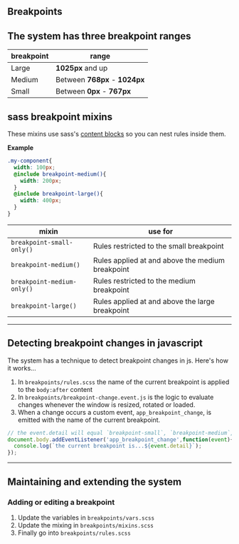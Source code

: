 ## Breakpoints

## The system has three breakpoint ranges

| breakpoint            | range                          |
|-----------------------|--------------------------------|
| Large                 | **1025px** and up              |
| Medium                | Between **768px** - **1024px** |
| Small                 | Between **0px** - **767px**    |


## sass breakpoint mixins

These mixins use sass's [content blocks](https://sass-lang.com/documentation/at-rules/mixin#content-blocks) so you can nest rules inside them.

**Example**

```scss
.my-component{
  width: 100px;
  @include breakpoint-medium(){
    width: 200px;
  }
  @include breakpoint-large(){
    width: 400px;
  }
}
```

| mixin                      | use for                                             |
|----------------------------|-----------------------------------------------------|
| `breakpoint-small-only()`  | Rules restricted to the small breakpoint            |
| `breakpoint-medium()`      | Rules applied at and above the medium breakpoint    |
| `breakpoint-medium-only()` | Rules restricted to the medium breakpoint           |
| `breakpoint-large()`       | Rules applied at and above the large breakpoint     |


---

## Detecting breakpoint changes in javascript

The system has a technique to detect breakpoint changes in js. Here's how it works...

1. In `breakpoints/rules.scss` the name of the current breakpoint is applied to the `body:after` content
2. In `breakpoints/breakpoint-change.event.js` is the logic to evaluate changes whenever the window is resized, rotated or loaded.
3. When a change occurs a custom event, `app_breakpoint_change`, is emitted with the name of the current breakpoint.

```js
// the event.detail will equal `breakpoint-small`, `breakpoint-medium`, or  `breakpoint-large`
document.body.addEventListener('app_breakpoint_change',function(event){
  console.log(`the current breakpoint is...${event.detail}`);
});
```

---

## Maintaining and extending the system

### Adding or editing a breakpoint

1. Update the variables in `breakpoints/vars.scss`
2. Update the mixing in `breakpoints/mixins.scss`
3. Finally go into `breakpoints/rules.scss`
